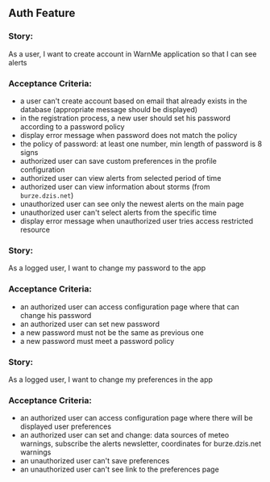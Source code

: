## Auth Feature

### Story: 
As a user, I want to create account in WarnMe application so that I can see alerts

### Acceptance Criteria:

- a user can't create account based on email that already exists in the database (appropriate message should be displayed)
- in the registration process, a new user should set his password according to a password policy
- display error message when password does not match the policy
- the policy of password: at least one number, min length of password is 8 signs
- authorized user can save custom preferences in the profile configuration
- authorized user can view alerts from selected period of time
- authorized user can view information about storms (from `burze.dzis.net`)
- unauthorized user can see only the newest alerts on the main page
- unauthorized user can't select alerts from the specific time 
- display error message when unauthorized user tries access restricted resource


### Story:
As a logged user, I want to change my password to the app

### Acceptance Criteria:

- an authorized user can access configuration page where that can change his password
- an authorized user can set new password
- a new password must not be the same as previous one
- a new password must meet a password policy


### Story:
As a logged user, I want to change my preferences in the app

### Acceptance Criteria:

- an authorized user can access configuration page where there will be displayed user preferences
- an authorized user can set and change: data sources of meteo warnings, subscribe the alerts newsletter,
  coordinates for burze.dzis.net warnings
- an unauthorized user can't save preferences
- an unauthorized user can't see link to the preferences page


